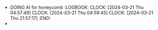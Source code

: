 - DOING AI for honeycomb
  :LOGBOOK:
  CLOCK: [2024-03-21 Thu 04:57:49]
  CLOCK: [2024-03-21 Thu 04:59:45]
  CLOCK: [2024-03-21 Thu 21:57:17]
  :END:
-